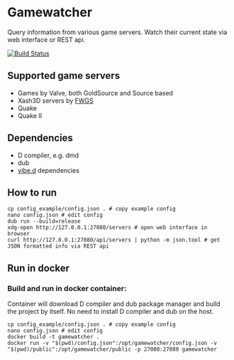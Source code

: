 # Gamewatcher
Query information from various game servers. Watch their current state via web interface or REST api.

[![Build Status](https://travis-ci.org/FreeSlave/gamewatcher.svg?branch=master)](https://travis-ci.org/FreeSlave/gamewatcher)

## Supported game servers

* Games by Valve, both GoldSource and Source based
* Xash3D servers by [FWGS](https://github.com/FWGS)
* Quake
* Quake II

## Dependencies

* D compiler, e.g. dmd
* dub
* [vibe.d](https://github.com/rejectedsoftware/vibe.d) dependencies

## How to run

```
cp config_example/config.json . # copy example config
nano config.json # edit config
dub run --build=release
xdg-open http://127.0.0.1:27080/servers # open web interface in browser
curl http://127.0.0.1:27080/api/servers | python -m json.tool # get JSON formatted info via REST api
```

## Run in docker

### Build and run in docker container:

Container will download D compiler and dub package manager and build the project by itself.
No need to install D compiler and dub on the host.

```
cp config_example/config.json . # copy example config
nano config.json # edit config
docker build -t gamewatcher .
docker run -v "$(pwd)/config.json":/opt/gamewatcher/config.json -v "$(pwd)/public":/opt/gamewatcher/public -p 27080:27080 gamewatcher
```
